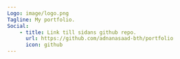 ```yaml
---
Logo: image/logo.png
Tagline: My portfolio.
Social:
    - title: Link till sidans github repo.
      url: https://github.com/adnanasaad-bth/portfolio
      icon: github
---
```

